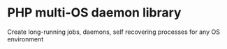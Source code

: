 # PHP multi-OS daemon library

Create long-running jobs, daemons, self recovering processes for any OS environment
